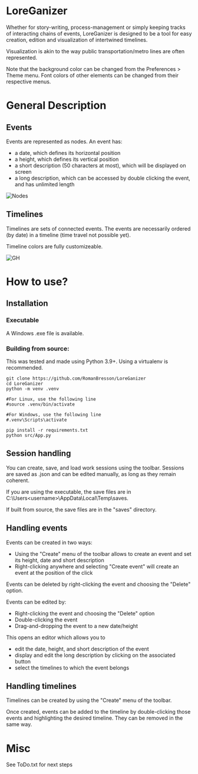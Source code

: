 # LoreGanizer

Whether for story-writing, process-management or simply keeping tracks of interacting chains of events, LoreGanizer is designed to be a tool for easy creation, edition and visualization of intertwined timelines. 

Visualization is akin to the way public transportation/metro lines are often represented.

Note that the background color can be changed from the Preferences > Theme menu. Font colors of other elements can be changed from their respective menus.

# General Description

## Events

Events are represented as nodes. An event has:
* a date, which defines its horizontal position
* a height, which defines its vertical position
* a short description (50 characters at most), which will be displayed on screen
* a long description, which can be accessed by double clicking the event, and has unlimited length

![Nodes](https://user-images.githubusercontent.com/22815154/169374500-99baf898-196b-4065-810e-126e0588cf9d.png)

## Timelines

Timelines are sets of connected events. The events are necessarily ordered (by date) in a timeline (time travel not possible yet).

Timeline colors are fully customizeable.

![GH](https://user-images.githubusercontent.com/22815154/170842128-8d306c3a-ff92-4f17-bef9-581ceb3266cc.png)

# How to use?

## Installation

### Executable
A Windows .exe file is available.

### Building from source: 
This was tested and made using Python 3.9+. Using a virtualenv is recommended.

    git clone https://github.com/RomanBresson/LoreGanizer
    cd LoreGanizer
    python -m venv .venv

    #For Linux, use the following line
    #source .venv/bin/activate
    
    #For Windows, use the following line
    #.venv\Scripts\activate
    
    pip install -r requirements.txt
    python src/App.py

## Session handling

You can create, save, and load work sessions using the toolbar. Sessions are saved as .json and can be edited manually, as long as they remain coherent.

If you are using the executable, the save files are in C:\Users\<username>\AppData\Local\Temp\saves.

If built from source, the save files are in the "saves" directory.

## Handling events

Events can be created in two ways:
* Using the "Create" menu of the toolbar allows to create an event and set its height, date and short description
* Right-clicking anywhere and selecting "Create event" will create an event at the position of the click

Events can be deleted by right-clicking the event and choosing the "Delete" option.

Events can be edited by:
* Right-clicking the event and choosing the "Delete" option
* Double-clicking the event
* Drag-and-dropping the event to a new date/height

This opens an editor which allows you to 
* edit the date, height, and short description of the event
* display and edit the long description by clicking on the associated button
* select the timelines to which the event belongs

## Handling timelines

Timelines can be created by using the "Create" menu of the toolbar.

Once created, events can be added to the timeline by double-clicking those events and highlighting the desired timeline. They can be removed in the same way.

# Misc

See ToDo.txt for next steps
